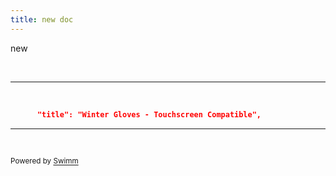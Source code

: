 ```yaml
---
title: new doc
---
```

new

&nbsp;

<SwmSnippet path="/products.json" line="3">

---

&nbsp;

```json
      "title": "Winter Gloves - Touchscreen Compatible",
```

---

</SwmSnippet>

&nbsp;

<SwmMeta repo-id="Z2l0aHViJTNBJTNBZWNvbW0lM0ElM0Ftb3NoaWtzd2ltbQ==" repo-name="ecomm"><sup>Powered by [Swimm](https://swimm-web-app--swmdv3-develop-staging-a696gm5o.web.app/)</sup></SwmMeta>

